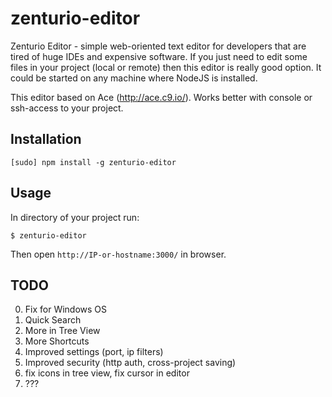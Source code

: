 zenturio-editor
===============

Zenturio Editor - simple web-oriented text editor for developers that are tired of huge IDEs and expensive software.
If you just need to edit some files in your project (local or remote) then this editor is really good option.
It could be started on any machine where NodeJS is installed.

This editor based on Ace (http://ace.c9.io/). Works better with console or ssh-access to your project.

## Installation

    [sudo] npm install -g zenturio-editor

## Usage

In directory of your project run:

    $ zenturio-editor

Then open `http://IP-or-hostname:3000/` in browser.

## TODO

0. Fix for Windows OS
1. Quick Search
2. More in Tree View
3. More Shortcuts
4. Improved settings (port, ip filters)
5. Improved security (http auth, cross-project saving)
6. fix icons in tree view, fix cursor in editor
6. ???
  

